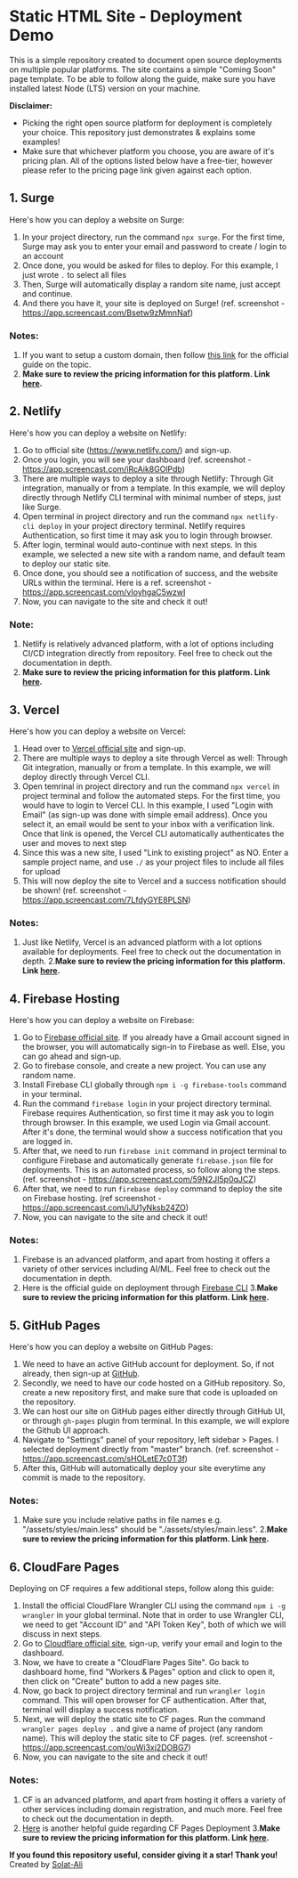 # Static HTML Site - Deployment Demo
This is a simple repository created to document open source deployments on multiple popular platforms. The site contains a simple "Coming Soon" page template. To be able to follow along the guide, make sure you have installed latest Node (LTS) version on your machine. 

**Disclaimer:**
- Picking the right open source platform for deployment is completely your choice. This repository just demonstrates & explains some examples!
- Make sure that whichever platform you choose, you are aware of it's pricing plan. All of the options listed below have a free-tier, however please refer to the pricing page link given against each option. 

## 1. Surge
Here's how you can deploy a website on Surge: 

1. In your project directory, run the command `npx surge`. For the first time, Surge may ask you to enter your email and password to create / login to an account
2. Once done, you would be asked for files to deploy. For this example, I just wrote `.` to select all files
3. Then, Surge will automatically display a random site name, just accept and continue. 
4. And there you have it, your site is deployed on Surge! (ref. screenshot - https://app.screencast.com/Bsetw9zMmnNaf)
   
### Notes: 
1. If you want to setup a custom domain, then follow [this link](https://surge.sh/help/adding-a-custom-domain) for the official guide on the topic. 
2. **Make sure to review the pricing information for this platform. Link [here](https://surge.sh/pricing).**

## 2. Netlify
Here's how you can deploy a website on Netlify: 

1. Go to official site (https://www.netlify.com/) and sign-up.
2. Once you login, you will see your dashboard (ref. screenshot - https://app.screencast.com/iRcAik8GOlPdb)
3. There are multiple ways to deploy a site through Netlify: Through Git integration, manually or from a template. In this example, we will deploy directly through Netlify CLI terminal with minimal number of steps, just like Surge.
4. Open terminal in project directory and run the command `npx netlify-cli deploy` in your project directory terminal. Netlify requires Authentication, so first time it may ask you to login through browser. 
5. After login, terminal would auto-continue with next steps. In this example, we selected a new site with a random name, and default team to deploy our static site. 
6. Once done, you should see a notification of success, and the website URLs within the terminal. Here is a ref. screenshot - https://app.screencast.com/vIoyhgaC5wzwI
7. Now, you can navigate to the site and check it out!

### Note: 
1. Netlify is relatively advanced platform, with a lot of options including CI/CD integration directly from repository. Feel free to check out the documentation in depth.
2. **Make sure to review the pricing information for this platform. Link [here](https://www.netlify.com/pricing/).**

## 3. Vercel
Here's how you can deploy a website on Vercel: 

1. Head over to [Vercel official site](https://vercel.com/) and sign-up.
2. There are multiple ways to deploy a site through Vercel as well: Through Git integration, manually or from a template. In this example, we will deploy directly through Vercel CLI. 
3. Open temrinal in project directory and run the command `npx vercel` in project terminal and follow the automated steps. For the first time, you would have to login to Vercel CLI. In this example, I used "Login with Email" (as sign-up was done with simple email address). Once you select it, an email would be sent to your inbox with a verification link. Once that link is opened, the Vercel CLI automatically authenticates the user and moves to next step
5. Since this was a new site, I used "Link to existing project" as NO. Enter a sample project name, and use `./` as your project files to include all files for upload
6. This will now deploy the site to Vercel and a success notification should be shown! (ref. screenshot - https://app.screencast.com/7LfdyGYE8PLSN)

### Notes: 
1. Just like Netlify, Vercel is an advanced platform with a lot options available for deployments. Feel free to check out the documentation in depth.
2.**Make sure to review the pricing information for this platform. Link [here](https://www.vercel.com/pricing/).**

## 4. Firebase Hosting
Here's how you can deploy a website on Firebase: 

1. Go to [Firebase official site](https://firebase.google.com/). If you already have a Gmail account signed in the browser, you will automatically sign-in to Firebase as well. Else, you can go ahead and sign-up. 
2. Go to firebase console, and create a new project. You can use any random name. 
3. Install Firebase CLI globally through `npm i -g firebase-tools` command in your terminal.
4. Run the command `firebase login` in your project directory terminal. Firebase requires Authentication, so first time it may ask you to login through browser. In this example, we used Login via Gmail account. After it's done, the terminal would show a success notification that you are logged in. 
5. After that, we need to run `firebase init` command in project terminal to configure Firebase and automatically generate `firebase.json` file for deployments. This is an automated process, so follow along the steps. (ref. screenshot - https://app.screencast.com/59N2JI5p0qJCZ)
6. After that, we need to run `firebase deploy` command to deploy the site on Firebase hosting. (ref screenshot - https://app.screencast.com/iJU1yNksb24ZO)
7. Now, you can navigate to the site and check it out! 

### Notes: 
1. Firebase is an advanced platform, and apart from hosting it offers a variety of other services including AI/ML. Feel free to check out the documentation in depth.
2. Here is the official guide on deployment through [Firebase CLI](https://firebase.google.com/docs/cli)
3.**Make sure to review the pricing information for this platform. Link [here](https://firebase.google.com/pricing).**

## 5. GitHub Pages
Here's how you can deploy a website on GitHub Pages: 

1. We need to have an active GitHub account for deployment. So, if not already, then sign-up at [GitHub](https://www.github.com). 
2. Secondly, we need to have our code hosted on a GitHub repository. So, create a new repository first, and make sure that code is uploaded on the repository. 
3. We can host our site on GitHub pages either directly through GitHub UI, or through `gh-pages` plugin from terminal. In this example, we will explore the Github UI approach. 
4. Navigate to "Settings" panel of your repository, left sidebar > Pages. I selected deployment directly from "master" branch. (ref. screenshot - https://app.screencast.com/sHOLetE7c0T3f)
5. After this, GitHub will automatically deploy your site everytime any commit is made to the repository. 

### Notes: 
1. Make sure you include relative paths in file names e.g. "/assets/styles/main.less" should be "./assets/styles/main.less". 
2.**Make sure to review the pricing information for this platform. Link [here](https://github.com/pricing).**

## 6. CloudFare Pages
Deploying on CF requires a few additional steps, follow along this guide: 

1. Install the official CloudFlare Wrangler CLI using the command `npm i -g wrangler` in your global terminal. Note that in order to use Wrangler CLI, we need to get "Account ID" and "API Token Key", both of which we will discuss in next steps. 
2. Go to [Cloudflare official site](https://www.cloudflare.com), sign-up, verify your email and login to the dashboard. 
3. Now, we have to create a "CloudFlare Pages Site". Go back to dashboard home, find "Workers & Pages" option and click to open it, then click on "Create" button to add a new pages site. 
4. Now, go back to project directory terminal and run `wrangler login` command. This will open browser for CF authentication. After that, terminal will display a success notification. 
5. Next, we will deploy the static site to CF pages. Run the command `wrangler pages deploy .` and give a name of project (any random name). This will deploy the static site to CF pages. (ref. screenshot - https://app.screencast.com/ouWi3xj2DOBG7)
6. Now, you can navigate to the site and check it out! 

### Notes: 
1. CF is an advanced platform, and apart from hosting it offers a variety of other services including domain registration, and much more. Feel free to check out the documentation in depth.
2. [Here](https://www.codingwithjesse.com/blog/deploying-a-static-site-to-cloudflare-pages/) is another helpful guide regarding CF Pages Deployment
3.**Make sure to review the pricing information for this platform. Link [here](https://www.cloudflare.com/en-gb/plans/developer-platform/).**

**If you found this repository useful, consider giving it a star! Thank you!**
Created by [Solat-Ali](https://linkedin.com/in/solat-ali)
